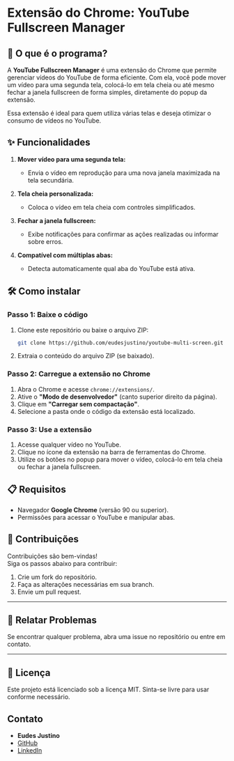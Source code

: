 
# Extensão do Chrome: YouTube Fullscreen Manager
 

## 📖 **O que é o programa?**

  

A **YouTube Fullscreen Manager** é uma extensão do Chrome que permite gerenciar vídeos do YouTube de forma eficiente. Com ela, você pode mover um vídeo para uma segunda tela, colocá-lo em tela cheia ou até mesmo fechar a janela fullscreen de forma simples, diretamente do popup da extensão.

Essa extensão é ideal para quem utiliza várias telas e deseja otimizar o consumo de vídeos no YouTube.

## ✨ **Funcionalidades**

1.  **Mover vídeo para uma segunda tela:**
    
    -   Envia o vídeo em reprodução para uma nova janela maximizada na tela secundária.
2.  **Tela cheia personalizada:**
    
    -   Coloca o vídeo em tela cheia com controles simplificados.
3.  **Fechar a janela fullscreen:**    
    
    -   Exibe notificações para confirmar as ações realizadas ou informar sobre erros.
4.  **Compatível com múltiplas abas:**
    
    -   Detecta automaticamente qual aba do YouTube está ativa.

## 🛠 **Como instalar**

### **Passo 1: Baixe o código**

1.  Clone este repositório ou baixe o arquivo ZIP:
    
    ````bash    
    git clone https://github.com/eudesjustino/youtube-multi-screen.git 
    
2.  Extraia o conteúdo do arquivo ZIP (se baixado).

### **Passo 2: Carregue a extensão no Chrome**

1.  Abra o Chrome e acesse `chrome://extensions/`.
2.  Ative o **"Modo de desenvolvedor"** (canto superior direito da página).
3.  Clique em **"Carregar sem compactação"**.
4.  Selecione a pasta onde o código da extensão está localizado.

### **Passo 3: Use a extensão**

1.  Acesse qualquer vídeo no YouTube.
2.  Clique no ícone da extensão na barra de ferramentas do Chrome.
3.  Utilize os botões no popup para mover o vídeo, colocá-lo em tela cheia ou fechar a janela fullscreen.

## 📋 **Requisitos**

-   Navegador **Google Chrome** (versão 90 ou superior).
-   Permissões para acessar o YouTube e manipular abas.

## 🤝 **Contribuições**

Contribuições são bem-vindas!  
Siga os passos abaixo para contribuir:

1.  Crie um fork do repositório.
2.  Faça as alterações necessárias em sua branch.
3.  Envie um pull request.

----------

## 🐞 **Relatar Problemas**

Se encontrar qualquer problema, abra uma issue no repositório ou entre em contato.

----------

## 📜 **Licença**

Este projeto está licenciado sob a licença MIT. Sinta-se livre para usar conforme necessário.

## Contato

-   **Eudes Justino**
-   [GitHub](https://github.com/eudesjustino)
-   [LinkedIn](https://www.linkedin.com/in/eudesjustino/)
    

